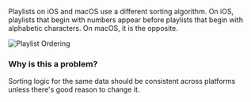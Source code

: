 Playlists on iOS and macOS use a different sorting algorithm. On iOS, playlists that begin with numbers appear
before playlists that begin with alphabetic characters. On macOS, it is the opposite.

![Playlist Ordering](./2019-03-06-playlist-ordering.png)

### Why is this a problem?

Sorting logic for the same data should be consistent across platforms unless there's good reason to change it.
